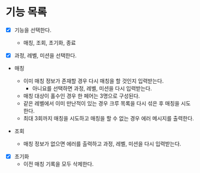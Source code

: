 # 기능 목록

- [x] 기능을 선택한다.
    - 매칭, 조회, 초기화, 종료

- [x] 과정, 레벨, 미션을 선택한다.

- 매칭
    - 이미 매칭 정보가 존재할 경우 다시 매칭을 할 것인지 입력받는다.
      - 아니요를 선택하면 과정, 레벨, 미션을 다시 입력받는다.
    - 매칭 대상이 홀수인 경우 한 페어는 3명으로 구성된다.
    - 같은 레벨에서 이미 만난적이 있는 경우 크루 목록을 다시 섞은 후 매칭을 시도한다.
    - 최대 3회까지 매칭을 시도하고 매칭을 할 수 없는 경우 에러 메시지를 출력한다.

- 조회
  - 매칭 정보가 없으면 에러를 출력하고 과정, 레벨, 미션을 다시 입력받는다. 

- [x] 초기화
  - 이전 매칭 기록을 모두 삭제한다.